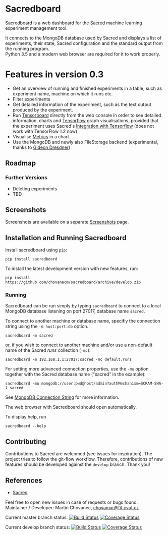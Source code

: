 # Sacredboard

Sacredboard is a web dashboard for the [Sacred](https://github.com/IDSIA/sacred)
machine learning experiment management tool.
 
It connects to the MongoDB database used by Sacred
and displays a list of experiments, their state, Sacred configuration and
the standard output from the running program.  
Python 3.5 and a modern web browser are  required for it to work properly.

# Features in version 0.3

- Get an overview of running and finished experiments in a table,
 such as experiment name, machine on which it runs etc.
- Filter experiments
- Get detailed information of the experiment,
 such as the text output produced by the experiment.
- Run [Tensorboard](https://www.tensorflow.org/versions/r0.10/how_tos/summaries_and_tensorboard/) 
    directly from the web console in order to see detailed information,
    charts and [Tensorflow](https://www.tensorflow.org) graph visualisations,
    provided that the experiment uses Sacred's 
    [Integration with Tensorflow](http://sacred.readthedocs.io/en/latest/tensorflow.html)
     (does not work with TensorFlow 1.2 now)
- Visualise [Metrics](http://sacred.readthedocs.io/en/latest/collected_information.html#metrics-api) in a chart.
- Use the MongoDB and newly also FileStorage backend (experimental, thanks to [Gideon Dresdner](https://github.com/gideonite))

## Roadmap

### Further Versions
- Deleting experiments
- TBD

## Screenshots

Screenshots are available on a separate [Screenshots](./docs/screenshots.md) page.

## Installation and Running Sacredboard

Install sacredboard using `pip`:  

    pip install sacredboard

To install the latest development version with new features, run:

    pip install https://github.com/chovanecm/sacredboard/archive/develop.zip

### Running

Sacredboard can be run simply by typing ``sacredboard`` to connect to
 a local MongoDB database listening on port 27017, database name `sacred`.
 
 To connect to another machine or database name, specifiy the connection string
 using the `-m host:port:db` option.
 
    sacredboard -m sacred
    
or, if you wish to connect to another machine and/or use a non-default
 name of the Sacred *runs* collection (`-mc`):
    
    sacredboard -m 192.168.1.1:27017:sacred -mc default.runs

For setting more advanced connection properties, use the `-mu` option
together with the Sacred database name ("sacred" in the example):

    sacredboard -mu mongodb://user:pwd@host/admin?authMechanism=SCRAM-SHA-1 sacred

See [MongoDB Connection String](https://docs.mongodb.com/manual/reference/connection-string/)
for more information.


The web browser with Sacredboard should open automatically.


To display help, run

    sacredboard --help

## Contributing

Contributions to Sacred are welcomed (see issues for inspiration).
The project tries to follow the git-flow workflow. Therefore,
contributions of new features should be developed against the `develop` branch. Thank you!


## References

- [Sacred](http://github.com/IDSIA/sacred) 


Feel free to open new issues in case of requests or bugs found.  
Maintainer / Developer: Martin Chovanec, chovamar@fit.cvut.cz


Current master branch status:
[![Build Status](https://travis-ci.org/chovanecm/sacredboard.svg?branch=master)](https://travis-ci.org/chovanecm/sacredboard)
[![Coverage Status](https://coveralls.io/repos/github/chovanecm/sacredboard/badge.svg?branch=master)](https://coveralls.io/github/chovanecm/sacredboard?branch=master)


Current develop branch status:
[![Build Status](https://travis-ci.org/chovanecm/sacredboard.svg?branch=develop)](https://travis-ci.org/chovanecm/sacredboard)
[![Coverage Status](https://coveralls.io/repos/github/chovanecm/sacredboard/badge.svg?branch=develop)](https://coveralls.io/github/chovanecm/sacredboard?branch=develop)
